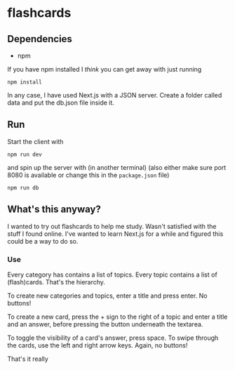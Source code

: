 # flashcards

## Dependencies

- npm

If you have npm installed I _think_ you can get away with just running

```
npm install
```

In any case, I have used Next.js with a JSON server. Create a folder called data and put the db.json file inside it.

## Run

Start the client with

```
npm run dev
```

and spin up the server with (in another terminal) (also either make sure port 8080 is available or change this in the `package.json` file)

```
npm run db
```

## What's this anyway?

I wanted to try out flashcards to help me study. Wasn't satisfied with the stuff I found online. I've wanted to learn Next.js for a while and figured this could be a way to do so.

### Use

Every category has contains a list of topics. Every topic contains a list of (flash)cards. That's the hierarchy.

To create new categories and topics, enter a title and press enter. No buttons!

To create a new card, press the + sign to the right of a topic and enter a title and an answer, before pressing the button underneath the textarea.

To toggle the visibility of a card's answer, press space. To swipe through the cards, use the left and right arrow keys. Again, no buttons!

That's it really
